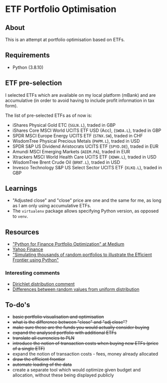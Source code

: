 # ETF Portfolio Optimisation

## About

This is an attempt at portfolio optimisation based on ETFs.

## Requirements

- Python (3.8.10)

## ETF pre-selection

I selected ETFs which are available on my local platform (mBank) and are accumulative (in order to avoid having to include profit information in tax form).

The list of pre-selected ETFs as of now is:

- iShares Physical Gold ETC (`SGLN.L`), traded in GBP
- iShares Core MSCI World UCITS ETF USD (Acc), (`SWDA.L`), traded in GBP
- SPDR MSCI Europe Energy UCITS ETF (`STNX.SW`), traded in CHF
- WisdomTree Physical Precious Metals (`PHPM.L`), traded in USD
- SPDR S&P US Dividend Aristocrats UCITS ETF (`SPYD.DE`), traded in EUR
- Amundi MSCI Emerging Markets (`AEEM.PA`), traded in EUR
- Xtrackers MSCI World Health Care UCITS ETF (`XDWH.L`), traded in USD
- WisdomTree Brent Crude Oil (`BRNT.L`), traded in USD
- Invesco Technology S&P US Select Sector UCITS ETF (`XLKQ.L`), traded in GBP

## Learnings

- "Adjusted close" and "close" price are one and the same for me, as long as I am only using accumulative ETFs.
- The `virtualenv` package allows specifying Python version, as opposed to `venv`.

## Resources

- ["Python for Finance Portfolio Optimization" at Medium](https://randerson112358.medium.com/python-for-finance-portfolio-optimization-66882498847)
- [Yahoo Finance](https://finance.yahoo.com/)
- ["Simulating thousands of random portfolios to illustrate the Efficient Frontier using Python"](https://www.interviewqs.com/blog/efficient-frontier)

### Interesting comments

- [Dirichlet distribution comment](https://stackoverflow.com/a/18662466)
- [Differences between random values from uniform distribution](https://stackoverflow.com/a/2640079)

## To-do's

- ~~basic portfolio visualisation and optimisation~~
- ~~what is the difference between "close" and "adj close"~~?
- ~~make sure these are the funds you would actually consider buying~~
- ~~expand the analysed portfolio with additional ETFs~~
- ~~translate all currencies to PLN~~
- ~~introduce the notion of transaction costs when buying new ETFs (price of a single ETF)~~
- expand the notion of transaction costs - fees, money already allocated
- ~~draw the efficient frontier~~
- ~~automate loading of the data~~
- create a separate tool which would optimize given budget and allocation, without these being displayed publicly
